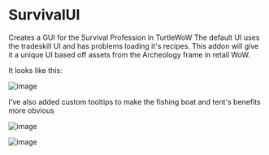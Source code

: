 # SurvivalUI
Creates a GUI for the Survival Profession in TurtleWoW
The default UI uses the tradeskill UI and has problems loading it's recipes. This addon will give it a unique UI based off assets from the Archeology frame in retail WoW.

It looks like this:

![image](https://user-images.githubusercontent.com/107281337/173155391-2b73c2bf-c6ad-4fd6-8828-a69551633964.png)

I've also added custom tooltips to make the fishing boat and tent's benefits more obvious

![image](https://user-images.githubusercontent.com/107281337/173155816-13cfc825-ced7-439a-aa53-7fb874f37c5f.png)

![image](https://user-images.githubusercontent.com/107281337/173155825-6ee998c5-e3cb-462d-a778-34f6daa34d1a.png)

